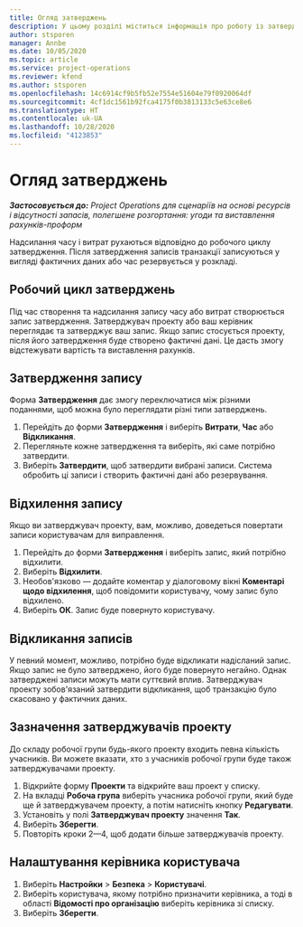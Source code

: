 ```yaml
---
title: Огляд затверджень
description: У цьому розділі міститься інформація про роботу із затвердженнями в Project Operations.
author: stsporen
manager: Annbe
ms.date: 10/05/2020
ms.topic: article
ms.service: project-operations
ms.reviewer: kfend
ms.author: stsporen
ms.openlocfilehash: 14c6914cf9b5fb52e7554e51604e79f0920064df
ms.sourcegitcommit: 4cf1dc1561b92fca4175f0b3813133c5e63ce8e6
ms.translationtype: HT
ms.contentlocale: uk-UA
ms.lasthandoff: 10/28/2020
ms.locfileid: "4123853"
---
```

# <a name="approvals-overview"></a>Огляд затверджень

_**Застосовується до:** Project Operations для сценаріїв на основі ресурсів і відсутності запасів, полегшене розгортання: угоди та виставлення рахунків-проформ_

Надсилання часу і витрат рухаються відповідно до робочого циклу затвердження. Після затвердження записів транзакції записуються у вигляді фактичних даних або час резервується у розкладі.

## <a name="approvals-workflow"></a>Робочий цикл затверджень
Під час створення та надсилання запису часу або витрат створюється запис затвердження. Затверджувач проекту або ваш керівник переглядає та затверджує ваш запис. Якщо запис стосується проекту, після його затвердження буде створено фактичні дані. Це дасть змогу відстежувати вартість та виставлення рахунків. 

## <a name="approve-an-entry"></a>Затвердження запису
Форма **Затвердження** дає змогу переключатися між різними поданнями, щоб можна було переглядати різні типи затверджень.
  
1. Перейдіть до форми **Затвердження** і виберіть **Витрати**, **Час** або **Відкликання**.
2. Перегляньте кожне затвердження та виберіть, які саме потрібно затвердити.
3. Виберіть **Затвердити**, щоб затвердити вибрані записи.
Система обробить ці записи і створить фактичні дані або резервування.

## <a name="reject-an-entry"></a>Відхилення запису
Якщо ви затверджувач проекту, вам, можливо, доведеться повертати записи користувачам для виправлення.
  
1. Перейдіть до форми **Затвердження** і виберіть запис, який потрібно відхилити. 
2. Виберіть **Відхилити**.
3. Необов'язково — додайте коментар у діалоговому вікні **Коментарі щодо відхилення**, щоб повідомити користувачу, чому запис було відхилено.
4. Виберіть **ОК**. Запис буде повернуто користувачу.
  
## <a name="recall-entries"></a>Відкликання записів
У певний момент, можливо, потрібно буде відкликати надісланий запис. Якщо запис не було затверджено, його буде повернуто негайно. Однак затверджені записи можуть мати суттєвий вплив. Затверджувач проекту зобов'язаний затвердити відкликання, щоб транзакцію було скасовано у фактичних даних.

## <a name="specify-project-approvers"></a>Зазначення затверджувачів проекту
До складу робочої групи будь-якого проекту входить певна кількість учасників. Ви можете вказати, хто з учасників робочої групи буде також затверджувачами проекту.

1. Відкрийте форму **Проекти** та відкрийте ваш проект у списку.
2. На вкладці **Робоча група** виберіть учасника робочої групи, який буде ще й затверджувачем проекту, а потім натисніть кнопку **Редагувати**.
3. Установіть у полі **Затверджувач проекту** значення **Так**.
4. Виберіть **Зберегти**.
5. Повторіть кроки 2—4, щоб додати більше затверджувачів проекту.

## <a name="configure-the-users-manager"></a>Налаштування керівника користувача

1. Виберіть **Настройки** > **Безпека** > **Користувачі**.
2. Виберіть користувача, якому потрібно призначити керівника, а тоді в області **Відомості про організацію** виберіть керівника зі списку. 
3. Виберіть **Зберегти**.


